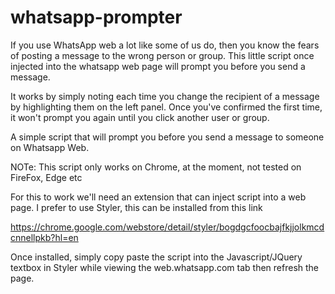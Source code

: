 # whatsapp-prompter
If you use WhatsApp web a lot like some of us do, then you know the fears of posting a message to the wrong person or group. This little script once injected into the whatsapp web page will prompt you before you send a message.

It works by simply noting each time you change the recipient of a message by highlighting them on the left panel. Once you've confirmed the first time, it won't prompt you again until you click another user or group.

A simple script that will prompt you before you send a message to someone on Whatsapp Web. 

NOTe: This script only works on Chrome, at the moment, not tested on FireFox, Edge etc

For this to work we'll need an extension that can inject script into a web page. I prefer to use Styler, this can be installed from this
link

https://chrome.google.com/webstore/detail/styler/bogdgcfoocbajfkjjolkmcdcnnellpkb?hl=en

Once installed, simply copy paste the script into the Javascript/JQuery textbox in Styler while viewing the web.whatsapp.com tab then refresh the page.



